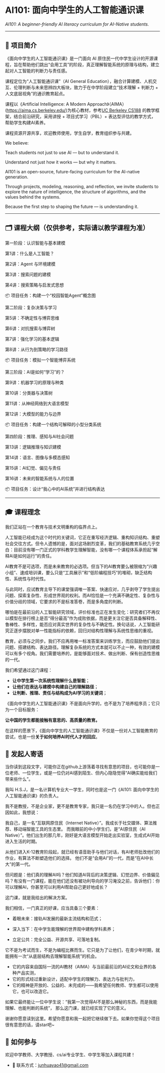 # AI101: 面向中学生的人工智能通识课

*AI101: A beginner-friendly AI literacy curriculum for AI-Native students.*

---

## 📘 项目简介

《面向中学生的人工智能通识课》是一门面向 AI 原住民一代中学生设计的开源课程，旨在帮助他们跳出“会用工具”的阶段，真正理解智能系统的原理与结构，建立起对人工智能的判断力与责任感。

课程定位为“人工智能通识课”（AI General Education），融合计算建模、人机交互、伦理判断与未来思辨四大板块，致力于在中学阶段建立“技术理解 + 判断力 + 人文底层视角”的通识教育起点。

课程以《Artificial Intelligence: A Modern Approach》（AIMA）(https://aima.cs.berkeley.edu/)为核心教材，参考[UC Berkeley CS188](https://inst.eecs.berkeley.edu/~cs188/fa24/)  的教学框架，结合前沿研究，采用讲授 + 项目式学习（PBL）+ 表达型评估的教学方式，帮助学生构建AI素养。

课程资源开源共享，欢迎教师使用，学生自学，教育组织参与共建。

We believe:

Teach students not just to use AI — but to understand it.

Understand not just how it works — but why it matters.

AI101 is an open-source, future-facing curriculum for the AI-native generation.

Through projects, modeling, reasoning, and reflection, we invite students to explore the nature of intelligence, the structure of algorithms, and the values behind the systems.

Because the first step to shaping the future — is understanding it.

---
## 🗂 课程大纲（仅供参考，实际请以教学课程为准）

第一阶段：认识智能与基本建模

第1讲：什么是人工智能？

第2讲：Agent 与环境建模

第3讲：搜索问题的建模

第4讲：搜索策略与启发式思想

📦 项目任务：构建一个“校园智能Agent”概念图

第二阶段：复杂决策与学习

第5讲：不确定性与博弈思维

第6讲：对抗搜索与博弈树

第7讲：强化学习的基本逻辑

第8讲：从行为到策略的学习路径

📦 项目任务：模拟一个智能博弈系统

第三阶段：AI是如何“学习”的？

第9讲：机器学习的原理与种类

第10讲：分类器与决策树

第11讲：从神经网络到大语言模型

第12讲：大模型的能力与边界

📦 项目任务：构建一个结构可解释的小型分类系统

第四阶段：推理、感知与AI社会问题

第13讲：逻辑推理与知识建模

第14讲：语言、图像与多模态感知

第15讲：AI幻觉、偏见与责任

第16讲：未来的智能系统与人的位置

📦 项目任务：设计“我心中的AI系统”并进行结构表达

---
## 🎓 课程理念

我们正站在一个教育与技术文明重构的临界点上。

人工智能已经成为这个时代的关键词，它正在重写经济逻辑、重构知识结构、重塑社会交往方式。但令人遗憾的是，面对这场剧烈变革，我们的基础教育系统几乎空白：目前没有哪一门正式的学科教学生理解智能，没有哪一个课程体系承担起“解释AI是如何运行”的责任。

AI教育不是可选项，而是未来教育的必选项。但当下的AI教育要么被限缩为“兴趣小组”、速成培训课，要么只是“工具展示”和“低阶编程技巧”的堆砌，缺乏结构性、系统性与时代性。

与此同时，应试教育主导下的课堂强调唯一答案、快速应对，几乎剥夺了学生提出问题、探索复杂性、形成世界观的权利。而AI恰恰是一个充满不确定性、复杂性与价值分歧的领域，它要求的不是标准答卷，而是多角度的判断。

哪怕是在最前沿的人工智能研究领域，评价标准也正在发生变化：研究者们不再仅以模型在排行榜上是否“得分最高”作为成败依据，而是更关注它是否具备解释性、鲁棒性、多样性，能否应对真实世界的复杂性与不确定性。换句话说，人工智能研究正逐步摆脱对单一性能指标的依赖，回归对结构性理解与系统性思维的重视。

教育，必须与之同步。我们不应再用唯一标准答案来训练学生，而应鼓励他们提出问题、搭建结构、表达路径。理解复杂系统的方式本就可以不止一种，有效的建模可以有多个视角。我们需要培养的，是能够面对技术、做出判断、保有创造性思维的一代。

我们希望通过这门课程：

- **让中学生第一次系统性理解什么是智能**；
- **让他们在表达与建模中构建自己的理解路径**；
- **让判断、推理、责任与结构成为AI学习的关键词**；

《面向中学生的人工智能通识课》不是面向升学的，也不是为了培养程序员；它只为一个目标服务：

**让中国的学生都能接触有意思的、高质量的教育。**

在这样的愿景下，《面向中学生的人工智能通识课》不仅是一份对人工智能教育的尝试，也是一份**关于如何培养AI时代人才的回应**。

## 📝 发起人寄语
当你读到这段文字，可能你正在github上游荡着寻找有意思的项目，也可能你是一位老师、一位学生，或是一位仍对AI感到陌生、但内心隐隐觉得“AI确实能给我们带来些什么”。

我叫 H.S.J，是一名计算机专业大一学生，同时也是这一门《AI101: 面向中学生的人工智能通识课》的负责人。

我不是教授，不是企业家，更不是教育专家，我只是一名仍在学习中的人。但也正因如此，我想说：

我自己，是一名“互联网原住民（Internet Native）”。我成长于社交媒体、算法推荐、移动端智能工具的生态里。
而我眼前的中小学生们，是“AI原住民（AI Native）”。他们出生的那几年，刚好是大语言模型开始走出实验室，生成式AI开始进入生活的时期。

从他们进入K-12教育阶段起，就已经有语音助手与他们对话，有AI老师批改他们的作业，有算法不断塑造他们的选择。
他们不是“会用AI”的一代，而是“在AI中长大”的第一代。

但问题是：他们真的理解AI吗？他们知道AI背后的决策逻辑、幻觉边界、价值偏见吗？有没有一门课程，能在他们还没有被功利导向的学习淹没之前，告诉他们：你可以理解AI，你甚至可以利用AI帮助自己更好地成长？

这门课，就是我给出的解决方案。

我们相信，一门真正的好课，应当具备三个要素：

- 着眼未来：接轨AI发展的最新主流结构和范式；

- 深入当下：在中学生能理解的世界观中建构学科素养；

- 立足公共：完全公益、开源共享、可落地复制。

它不是为考试而生，不是为编程比赛而生。它只是为了让他们，在青少年时期，就能拥有一次“从底层结构去理解智能系统”的机会。

- 它的内容来自国际一流的AI教材（AIMA）与当前最前沿的AI论文和业界的各种产品实测，
- 它的形式经过重新设计，适配中学生的理解力、表达力与批判力，
- 它的精神是开放的、公益的、未完成的——我希望任何教师、学生都可以使用它，也可以改造它。

如果它最终能让一位中学生说：“我第一次觉得AI不是那么神秘的东西，而是我能理解、也能判断的系统”，
那么这门课，就已经实现了它的意义。

谢谢你愿意读到这里。希望你愿意和我一起把它继续做下去。如果你觉得这个项目很有意思的话，请star吧~

## 🤝 如何参与

欢迎中学教师、大学教授、cs/ai专业学生、中学生等加入课程共建！

- 📧 联系方式：junhuayao41@gmail.com




